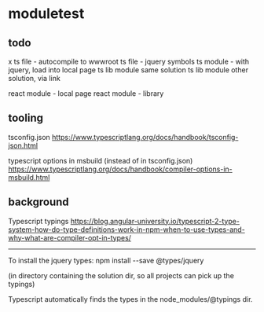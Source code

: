 # moduletest

## todo

x ts file - autocompile to wwwroot
  ts file - jquery symbols
  ts module - with jquery, load into local page
  ts lib module same solution
  ts lib module other solution, via link

react module - local page
react module - library

## tooling

tsconfig.json
https://www.typescriptlang.org/docs/handbook/tsconfig-json.html

typescript options in msbuild (instead of in tsconfig.json)
https://www.typescriptlang.org/docs/handbook/compiler-options-in-msbuild.html

## background

Typescript typings
https://blog.angular-university.io/typescript-2-type-system-how-do-type-definitions-work-in-npm-when-to-use-types-and-why-what-are-compiler-opt-in-types/

---------------------------------------------------
To install the jquery types:
npm install --save @types/jquery

(in directory containing the solution dir, so all projects can pick up the typings)

Typescript automatically finds the types in the node_modules/@typings dir.








